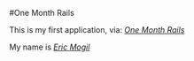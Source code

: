 #One Month Rails

This is my first application, via:
[*One Month Rails*](http://onemonthrails.com)

My name is [*Eric Mogil*](http://eric.mogil.com)